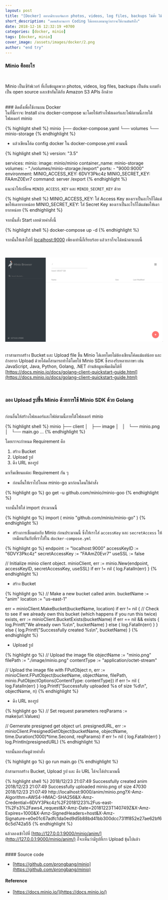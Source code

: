 ```yaml
---
layout: post
title: "[Docker] อยากมีระบบจัดการ photos, videos, log files, backups ใช่มั้ย ใช้ Minio สิรอไร"
short_description: "ลดพลังงานการ Coding ได้เยอะเลยมาดูว่าเราจะใช้งานมันยังไง"
date: 2018-12-16 12:32:19 +0700
categories: [docker, minio]
tags: [docker, minio]
cover_image: /assets/images/docker/2.png
author: "end try"
---
```


### Minio คืออะไร

<br>

Minio เป็นเซิร์ฟเวอร์ ที่เก็บข้อมูลพวก photos, videos, log files, backups เป็นต้น แถมยังเป็น open source และเข้ากันได้กับ Amazon S3 APIs อีกด้วย

<br>
### ติดตั้งเพื่อใช้งานบน Docker

<br>
ในที่นี้เราจะ Install ผ่าน docker-compose นะโดยให้สร้างโฟลเดอร์และไฟล์ตามนี้ภายใต้โฟลเดอร์ minio

{% highlight shell %}
minio
├── docker-compose.yaml
└── volumes
    └── minio-storage
{% endhighlight %}

- แล้วเขียนโค้ด config docker ใน docker-compose.yml ตามนนี้

{% highlight shell %}
version: "3.5"

services:
  minio:
    image: minio/minio
    container_name: minio-storage
    volumes:
      - "./volumes/minio-storage:/export"
    ports:
      - "9000:9000"
    environment:
      MINIO_ACCESS_KEY: 6DVY3Pkc4z
      MINIO_SECRET_KEY: FAAmZ0Evr7
    command: server /export
{% endhighlight %}

แนะนำให้เปลี่ยน `MINIO_ACCESS_KEY` และ `MINIO_SECRET_KEY` ด้วย

{% highlight shell %}
MINIO_ACCESS_KEY: ใส่ Access Key ของเราเป็นอะไรก็ได้แต่ขอให้เดายากหน่อย
MINIO_SECRET_KEY: ใส่ Secret Key ของเราเป็นอะไรก็ได้แต่ขอให้เดายากหน่อย
{% endhighlight %}

จากนั้นสั่ง Start เลยด้วยคำสั่งนี้

{% highlight shell %}
docker-compose up -d
{% endhighlight %}

จากนั้นให้เข้าไปที่ [localhost:9000](http://localhost:9000) เพียงเท่านี้ก็เรียบร้อย แล้วเราก็จะได้หน้าตาแบบนี้

<br>
<br>

<img src="/assets/images/docker/2-1.png"/>

<br>
<br>

เราสามารถสร้าง Bucket และ Upload file ขึ้น Minio ได้เลยโดยไม่ต้องเขียนโค้ดแม้แต่น้อย และถ้าอยาก Upload ด้วยโค้ดก็สามารถทำได้โดยใช้ Minio SDK ซึ่งรองรับหลายภาษา เช่น JavaScript, Java, Python, Golang, .NET อ่านข้อมูลเพิ่มเติมได้ที่ [https://docs.minio.io/docs/golang-client-quickstart-guide.html](https://docs.minio.io/docs/golang-client-quickstart-guide.html)

<br>

### ลอง Upload รูปขึ้น Minio ด้วยการใช้ Minio SDK ด้วย Golang

<br>
ก่อนอื่นให้สร้างโฟลเดอร์และไฟล์ตามนี้ภายใต้โฟลเดอร์ minio

{% highlight shell %}
minio
├── client
│   ├── image
│   │   └── minio.png
│   └── main.go
...
{% endhighlight %}

โดยเราจะกำหนด Requirement คือ <br>

1. สร้าง Bucket
2. Upload รูป
3. ดึง URL ของรูป

มาเริ่มเขียนแต่ละ Requirement กัน ๆ

- ก่อนอื่นให้เราไปโหลด minio-go มาก่อนโดนใช้คำสั่ง

{% highlight go %}
go get -u github.com/minio/minio-goo
{% endhighlight %}

จากนั้นให้ใส่ import ประมาณนี้

{% highlight go %}
import (
minio "github.com/minio/minio-go"
)
{% endhighlight %}

- สร้างการเชื่อมต่อกับ Minio ก่อนประมาณนี้ ซึ่งให้เราใส่ `accessKey` และ `secretAccess` ให้เหมือนกันกับที่เราใส่ใน `docker-compose.yml`

{% highlight go %}
endpoint := "localhost:9000"
accessKeyID := "6DVY3Pkc4z"
secretAccessKey := "FAAmZ0Evr7"
useSSL := false

// Initialize minio client object.
minioClient, err := minio.New(endpoint, accessKeyID, secretAccessKey, useSSL)
if err != nil {
log.Fatalln(err)
}
{% endhighlight %}

- สร้าง Bucket

{% highlight go %}
// Make a new bucket called anim.
bucketName := "anim"
location := "us-east-1"

err = minioClient.MakeBucket(bucketName, location)
if err != nil {
// Check to see if we already own this bucket (which happens if you run this twice)
exists, err := minioClient.BucketExists(bucketName)
if err == nil && exists {
log.Printf("We already own %s\n", bucketName)
} else {
log.Fatalln(err)
}
} else {
log.Printf("Successfully created %s\n", bucketName)
}
{% endhighlight %}

- Upload รูป

{% highlight go %}
// Upload the image file
objectName := "minio.png"
filePath := "./image/minio.png"
contentType := "application/octet-stream"

// Upload the image file with FPutObject
n, err := minioClient.FPutObject(bucketName, objectName, filePath, minio.PutObjectOptions{ContentType: contentType})
if err != nil {
log.Fatalln(err)
}
log.Printf("Successfully uploaded %s of size %d\n", objectName, n)
{% endhighlight %}

- ดึง URL ของรูป

{% highlight go %}
// Set request parameters
reqParams := make(url.Values)

// Gernerate presigned get object url.
presignedURL, err := minioClient.PresignedGetObject(bucketName, objectName, time.Duration(1000)\*time.Second, reqParams)
if err != nil {
log.Fatalln(err)
}
log.Println(presignedURL)
{% endhighlight %}

จากนั้นลองรันดูด้วยคำสั่ง

{% highlight go %}
go run main.go
{% endhighlight %}

ถ้าสามารถสร้าง Bucket, Upload รูป และ ดึง URL ได้จะได้ประมาณนี้

{% highlight shell %}
2018/12/23 21:07:49 Successfully created anim
2018/12/23 21:07:49 Successfully uploaded minio.png of size 47030
2018/12/23 21:07:49 http://localhost:9000/anim/minio.png?X-Amz-Algorithm=AWS4-HMAC-SHA256&X-Amz-Credential=6DVY3Pkc4z%2F20181223%2Fus-east-1%2Fs3%2Faws4_request&X-Amz-Date=20181223T140749Z&X-Amz-Expires=1000&X-Amz-SignedHeaders=host&X-Amz-Signature=e0e01c67adfc1da0ed9d5b88bd41bb300dcc731ff852e27ae62bf66c5d742a55
{% endhighlight %}

แล้วลองเข้าไปที่ [http://127.0.0.1:9000/minio/anim/](http://127.0.0.1:9000/minio/anim/) ก็จะเห็นว่ามีรูปที่เรา Upload ขุ้นไปแล้ว

<br>
#### Source code

- [https://github.com/prongbang/minio](https://github.com/prongbang/minio)

#### Reference

- [https://docs.minio.io/](https://docs.minio.io/)

<br>

